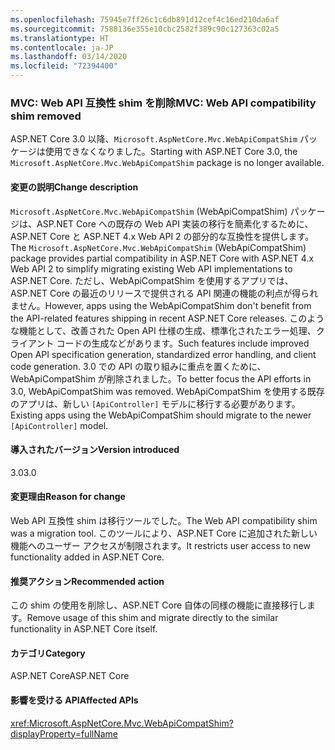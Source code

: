```yaml
---
ms.openlocfilehash: 75945e7ff26c1c6db891d12cef4c16ed210da6af
ms.sourcegitcommit: 7588136e355e10cbc2582f389c90c127363c02a5
ms.translationtype: HT
ms.contentlocale: ja-JP
ms.lasthandoff: 03/14/2020
ms.locfileid: "72394400"
---
```

### <a name="mvc-web-api-compatibility-shim-removed"></a><span data-ttu-id="4427d-101">MVC: Web API 互換性 shim を削除</span><span class="sxs-lookup"><span data-stu-id="4427d-101">MVC: Web API compatibility shim removed</span></span>

<span data-ttu-id="4427d-102">ASP.NET Core 3.0 以降、`Microsoft.AspNetCore.Mvc.WebApiCompatShim` パッケージは使用できなくなりました。</span><span class="sxs-lookup"><span data-stu-id="4427d-102">Starting with ASP.NET Core 3.0, the `Microsoft.AspNetCore.Mvc.WebApiCompatShim` package is no longer available.</span></span>

#### <a name="change-description"></a><span data-ttu-id="4427d-103">変更の説明</span><span class="sxs-lookup"><span data-stu-id="4427d-103">Change description</span></span>

<span data-ttu-id="4427d-104">`Microsoft.AspNetCore.Mvc.WebApiCompatShim` (WebApiCompatShim) パッケージは、ASP.NET Core への既存の Web API 実装の移行を簡素化するために、ASP.NET Core と ASP.NET 4.x Web API 2 の部分的な互換性を提供します。</span><span class="sxs-lookup"><span data-stu-id="4427d-104">The `Microsoft.AspNetCore.Mvc.WebApiCompatShim` (WebApiCompatShim) package provides partial compatibility in ASP.NET Core with ASP.NET 4.x Web API 2 to simplify migrating existing Web API implementations to ASP.NET Core.</span></span> <span data-ttu-id="4427d-105">ただし、WebApiCompatShim を使用するアプリでは、ASP.NET Core の最近のリリースで提供される API 関連の機能の利点が得られません。</span><span class="sxs-lookup"><span data-stu-id="4427d-105">However, apps using the WebApiCompatShim don't benefit from the API-related features shipping in recent ASP.NET Core releases.</span></span> <span data-ttu-id="4427d-106">このような機能として、改善された Open API 仕様の生成、標準化されたエラー処理、クライアント コードの生成などがあります。</span><span class="sxs-lookup"><span data-stu-id="4427d-106">Such features include improved Open API specification generation, standardized error handling, and client code generation.</span></span> <span data-ttu-id="4427d-107">3\.0 での API の取り組みに重点を置くために、WebApiCompatShim が削除されました。</span><span class="sxs-lookup"><span data-stu-id="4427d-107">To better focus the API efforts in 3.0, WebApiCompatShim was removed.</span></span> <span data-ttu-id="4427d-108">WebApiCompatShim を使用する既存のアプリは、新しい `[ApiController]` モデルに移行する必要があります。</span><span class="sxs-lookup"><span data-stu-id="4427d-108">Existing apps using the WebApiCompatShim should migrate to the newer `[ApiController]` model.</span></span>

#### <a name="version-introduced"></a><span data-ttu-id="4427d-109">導入されたバージョン</span><span class="sxs-lookup"><span data-stu-id="4427d-109">Version introduced</span></span>

<span data-ttu-id="4427d-110">3.0</span><span class="sxs-lookup"><span data-stu-id="4427d-110">3.0</span></span>

#### <a name="reason-for-change"></a><span data-ttu-id="4427d-111">変更理由</span><span class="sxs-lookup"><span data-stu-id="4427d-111">Reason for change</span></span>

<span data-ttu-id="4427d-112">Web API 互換性 shim は移行ツールでした。</span><span class="sxs-lookup"><span data-stu-id="4427d-112">The Web API compatibility shim was a migration tool.</span></span> <span data-ttu-id="4427d-113">このツールにより、ASP.NET Core に追加された新しい機能へのユーザー アクセスが制限されます。</span><span class="sxs-lookup"><span data-stu-id="4427d-113">It restricts user access to new functionality added in ASP.NET Core.</span></span>

#### <a name="recommended-action"></a><span data-ttu-id="4427d-114">推奨アクション</span><span class="sxs-lookup"><span data-stu-id="4427d-114">Recommended action</span></span>

<span data-ttu-id="4427d-115">この shim の使用を削除し、ASP.NET Core 自体の同様の機能に直接移行します。</span><span class="sxs-lookup"><span data-stu-id="4427d-115">Remove usage of this shim and migrate directly to the similar functionality in ASP.NET Core itself.</span></span>

#### <a name="category"></a><span data-ttu-id="4427d-116">カテゴリ</span><span class="sxs-lookup"><span data-stu-id="4427d-116">Category</span></span>

<span data-ttu-id="4427d-117">ASP.NET Core</span><span class="sxs-lookup"><span data-stu-id="4427d-117">ASP.NET Core</span></span>

#### <a name="affected-apis"></a><span data-ttu-id="4427d-118">影響を受ける API</span><span class="sxs-lookup"><span data-stu-id="4427d-118">Affected APIs</span></span>

<xref:Microsoft.AspNetCore.Mvc.WebApiCompatShim?displayProperty=fullName>

<!--

#### Affected APIs

N:Microsoft.AspNetCore.Mvc.WebApiCompatShim

-->
